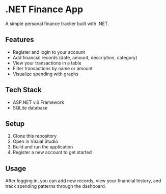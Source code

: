 # .NET Finance App

A simple personal finance tracker built with .NET.

## Features

- Register and login to your account
- Add financial records (date, amount, description, category)
- View your transactions in a table
- Filter transactions by name or amount
- Visualize spending with graphs

## Tech Stack

- ASP.NET v.6 Framework
- SQLite database

## Setup

1. Clone this repository
2. Open in Visual Studio
3. Build and run the application
4. Register a new account to get started

## Usage

After logging in, you can add new records, view your financial history, and track spending patterns through the dashboard.


